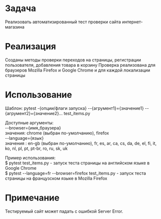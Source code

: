 # Задача
Реализовать автоматизированный тест проверки сайта интернет-магазина

# Реализация
Созданы методы проверки переходов на страницы, регистрации пользователя, добавления товара в корзину
Проверка реализована для браузеров Mozilla Firefox и Google Chrome и для каждой локализации страницы

# Использование
Шаблон:
pytest -{опции/флаги запуска} --{агрумент1}={значение1} --{агрумент2}={значение2}... test_items.py

Доступные аргументы:<br>
  --browser={имя_браузера}<br>
      значения: chrome (выбран по-умолчанию),
                firefox<br>
  --language={язык}<br>
      значения : en-gb (выбран по-умолчанию), fr, es, ar, ca, cs, da, de, el, fi, it, ko, nl, pl, pt, pt-br, ro, ru, sk, uk

Пример использования:<br>
$ pytest test_items.py - запуск теста страницы на английском языке в Google Chrome<br>
$ pytest --language=fr --browser=firefox test_items.py - запуск теста страницы на французском языке в Mozilla Firefox

# Примечание
Тестируемый сайт может падать с ошибкой Server Error.
